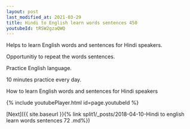 ```yaml
---
layout: post
last_modified_at: 2021-03-29
title: Hindi to English learn words sentences 450 
youtubeId: tRSW2gzaQWQ
---
```

 
 
Helps to learn English words and sentences for Hindi speakers.

Opportunitiy to repeat the words sentences. 

Practice English language. 
 
10 minutes practice every day. 
 
How to learn English words and sentences for Hindi speakers 
 
{% include youtubePlayer.html id=page.youtubeId %}
 
 
[Next]({{ site.baseurl }}{% link  split1/_posts/2018-04-10-Hindi to english learn words sentences 72 .md%})
 
